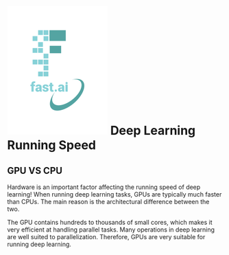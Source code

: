![Alt text](https://github.com/Simon011008/Simon011008.github.io/blob/master/images/logo.png)
Deep Learning Running Speed
====
GPU VS CPU
------
Hardware is an important factor affecting the running speed of deep learning!
When running deep learning tasks, GPUs are typically much faster than CPUs. The main reason is the architectural difference between the two.

The GPU contains hundreds to thousands of small cores, which makes it very efficient at handling parallel tasks. Many operations in deep learning are well suited to parallelization. Therefore, GPUs are very suitable for running deep learning.


